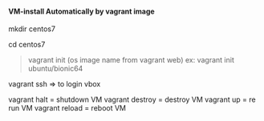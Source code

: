 #### VM-install Automatically by vagrant image 
mkdir centos7

cd centos7

> vagrant init (os image name from vagrant web)
> ex: vagrant init ubuntu/bionic64

vagrant ssh => to login vbox

vagrant halt = shutdown VM
vagrant destroy = destroy VM 
vagrant up = re run VM
vagrant reload = reboot VM